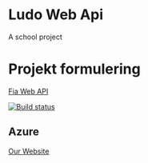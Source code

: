# Ludo Web Api
A school project

# Projekt formulering
[Fia Web API](https://pgbfdh18.github.io/webbutveckling-backend/project2.html)

[![Build status](https://dev.azure.com/Ludo-Get-Too/Ludo%20Get%20Too/_apis/build/status/Ludo%20Get%20Too-ASP.NET%20Core-CI)](https://dev.azure.com/Ludo-Get-Too/Ludo%20Get%20Too/_build/latest?definitionId=1)

## Azure
[Our Website](https://ludogame.azurewebsites.net)
